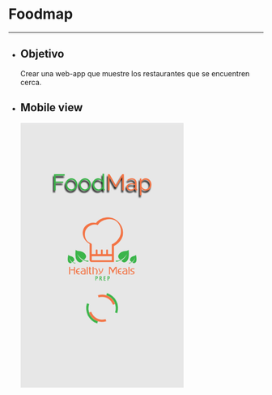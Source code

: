 # **Foodmap**
--------

- ## **Objetivo**

    Crear una web-app que muestre los restaurantes que se encuentren cerca.

- ## **Mobile view**

    ![](assets/images/view.png)
